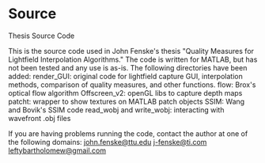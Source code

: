 Source
======

Thesis Source Code

This is the source code used in John Fenske's thesis "Quality Measures for Lightfield Interpolation Algorithms." The code is written for MATLAB, but has not been tested and any use is as-is. The following directories have been added:
render_GUI: original code for lightfield capture GUI, interpolation methods, comparison of quality measures, and other functions.
flow: Brox's optical flow algorithm
Offscreen_v2: openGL libs to capture depth maps
patcht: wrapper to show textures on MATLAB patch objects
SSIM: Wang and Bovik's SSIM code
read_wobj and write_wobj: interacting with wavefront .obj files

If you are having problems running the code, contact the author at one of the following domains:
john.fenske@ttu.edu
j-fenske@ti.com
leftybartholomew@gmail.com

